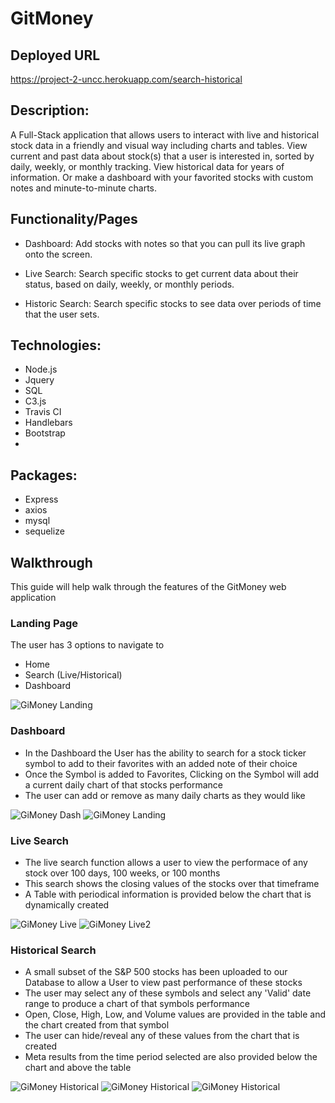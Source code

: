 # GitMoney

## Deployed URL
https://project-2-uncc.herokuapp.com/search-historical

## Description:
A Full-Stack application that allows users to interact with live and historical stock data in a friendly and visual way including charts and tables. View current and past data about stock(s) that a user is interested in, sorted by daily, weekly, or monthly tracking. View historical data for years of information. Or make a dashboard with your favorited stocks with custom notes and minute-to-minute charts.

## Functionality/Pages

- Dashboard: Add stocks with notes so that you can pull its live graph onto the screen.

- Live Search: Search specific stocks to get current data about their status, based on daily, weekly, or monthly periods.

- Historic Search: Search specific stocks to see data over periods of time that the user sets.


## Technologies:
- Node.js
- Jquery
- SQL
- C3.js
- Travis CI
- Handlebars
- Bootstrap
- 

## Packages:
- Express
- axios
- mysql
- sequelize

## Walkthrough

This guide will help walk through the features of the GitMoney web application

### Landing Page


The user has 3 options to navigate to 
* Home
* Search (Live/Historical)
* Dashboard

![GiMoney Landing](/Images/landing.JPG)

### Dashboard

* In the Dashboard the User has the ability to search for a stock ticker symbol to add to their favorites with an added note of their choice
* Once the Symbol is added to Favorites, Clicking on the Symbol will add a current daily chart of that stocks performance
* The user can add or remove as many daily charts as they would like

![GiMoney Dash](/Images/dash.JPG)
![GiMoney Landing](/Images/perform.JPG)

### Live Search

* The live search function allows a user to view the performace of any stock over 100 days, 100 weeks, or 100 months
* This search shows the closing values of the stocks over that timeframe
* A Table with periodical information is provided below the chart that is dynamically created

![GiMoney Live](/Images/live1.JPG)
![GiMoney Live2](/Images/live2.JPG)

### Historical Search

* A small subset of the S&P 500 stocks has been uploaded to our Database to allow a User to view past performance of these stocks
* The user may select any of these symbols and select any 'Valid' date range to produce a chart of that symbols performance
* Open, Close, High, Low, and Volume values are provided in the table and the chart created from that symbol
* The user can hide/reveal any of these values from the chart that is created
* Meta results from the time period selected are also provided below the chart and above the table

![GiMoney Historical](/Images/hist1.JPG)
![GiMoney Historical](/Images/hist2.JPG)
![GiMoney Historical](/Images/hist3.JPG)


